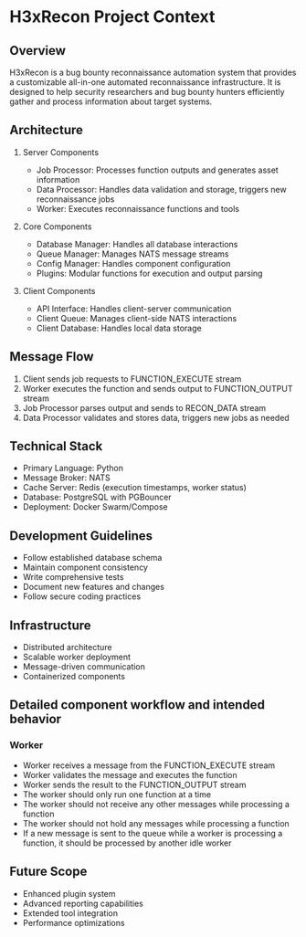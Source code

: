 # H3xRecon Project Context

## Overview
H3xRecon is a bug bounty reconnaissance automation system that provides a customizable all-in-one automated reconnaissance infrastructure. It is designed to help security researchers and bug bounty hunters efficiently gather and process information about target systems.

## Architecture
1. Server Components
   - Job Processor: Processes function outputs and generates asset information
   - Data Processor: Handles data validation and storage, triggers new reconnaissance jobs
   - Worker: Executes reconnaissance functions and tools

2. Core Components
   - Database Manager: Handles all database interactions
   - Queue Manager: Manages NATS message streams
   - Config Manager: Handles component configuration
   - Plugins: Modular functions for execution and output parsing

3. Client Components
   - API Interface: Handles client-server communication
   - Client Queue: Manages client-side NATS interactions
   - Client Database: Handles local data storage

## Message Flow
1. Client sends job requests to FUNCTION_EXECUTE stream
2. Worker executes the function and sends output to FUNCTION_OUTPUT stream
3. Job Processor parses output and sends to RECON_DATA stream
4. Data Processor validates and stores data, triggers new jobs as needed

## Technical Stack
- Primary Language: Python
- Message Broker: NATS
- Cache Server: Redis (execution timestamps, worker status)
- Database: PostgreSQL with PGBouncer
- Deployment: Docker Swarm/Compose

## Development Guidelines
- Follow established database schema
- Maintain component consistency
- Write comprehensive tests
- Document new features and changes
- Follow secure coding practices

## Infrastructure
- Distributed architecture
- Scalable worker deployment
- Message-driven communication
- Containerized components

## Detailed component workflow and intended behavior

### Worker

- Worker receives a message from the FUNCTION_EXECUTE stream
- Worker validates the message and executes the function
- Worker sends the result to the FUNCTION_OUTPUT stream
- The worker should only run one function at a time
- The worker should not receive any other messages while processing a function
- The worker should not hold any messages while processing a function
- If a new message is sent to the queue while a worker is processing a function, it should be processed by another idle worker

## Future Scope
- Enhanced plugin system
- Advanced reporting capabilities
- Extended tool integration
- Performance optimizations
